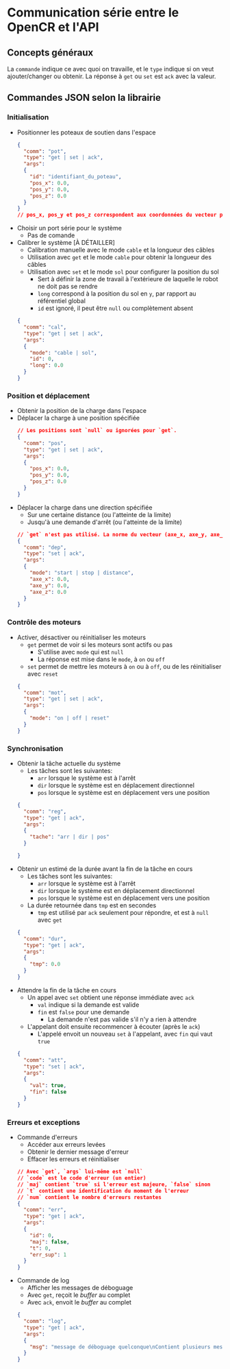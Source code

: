# Communication série entre le OpenCR et l'API

## Concepts généraux
La `commande` indique ce avec quoi on travaille, et le `type` indique si on veut ajouter/changer ou obtenir.
La réponse à `get` ou `set` est `ack` avec la valeur.

## Commandes JSON selon la librairie
### Initialisation
- Positionner les poteaux de soutien dans l'espace
  ```json
  {
    "comm": "pot",
    "type": "get | set | ack",
    "args": 
    {
      "id": "identifiant_du_poteau",
      "pos_x": 0.0,
      "pos_y": 0.0,
      "pos_z": 0.0
    }
  }
  // pos_x, pos_y et pos_z correspondent aux coordonnées du vecteur position du poteau additionné 
  ```
- Choisir un port série pour le système
  - Pas de comande
- Calibrer le système [À DÉTAILLER]
  - Calibration manuelle avec le mode `cable` et la longueur des câbles
  - Utilisation avec `get` et le mode `cable` pour obtenir la longueur des câbles
  - Utilisation avec `set` et le mode `sol` pour configurer la position du sol
    - Sert à définir la zone de travail à l'extérieure de laquelle le robot ne doit pas se rendre
    - `long` correspond à la position du sol en `y`, par rapport au référentiel global
    - `id` est ignoré, il peut être `null` ou complètement absent
  ```json
  {
    "comm": "cal",
    "type": "get | set | ack",
    "args":
    {
      "mode": "cable | sol",
      "id": 0,
      "long": 0.0
    }
  }
  ```

### Position et déplacement
- Obtenir la position de la charge dans l'espace
- Déplacer la charge à une position spécifiée
  ```json
  // Les positions sont `null` ou ignorées pour `get`.
  {
    "comm": "pos",
    "type": "get | set | ack",
    "args":
    {
      "pos_x": 0.0,
      "pos_y": 0.0,
      "pos_z": 0.0
    }
  }
  ```
- Déplacer la charge dans une direction spécifiée
  - Sur une certaine distance (ou l'atteinte de la limite)
  - Jusqu'à une demande d'arrêt (ou l'atteinte de la limite)
  ```json
  // `get` n'est pas utilisé. La norme du vecteur (axe_x, axe_y, axe_z) n'est pas considérée avec `distance`
  {
    "comm": "dep",
    "type": "set | ack",
    "args":
    {
      "mode": "start | stop | distance",
      "axe_x": 0.0,
      "axe_y": 0.0,
      "axe_z": 0.0
    }
  }
  ```

### Contrôle des moteurs
- Activer, désactiver ou réinitialiser les moteurs
  - `get` permet de voir si les moteurs sont actifs ou pas
    - S'utilise avec `mode` qui est `null`
    - La réponse est mise dans le `mode`, à `on` ou `off`
  - `set` permet de mettre les moteurs à `on` ou à `off`, ou de les réinitialiser avec `reset`
  ```json
  {
    "comm": "mot",
    "type": "get | set | ack",
    "args":
    {
      "mode": "on | off | reset"
    }
  }
  ```

### Synchronisation
- Obtenir la tâche actuelle du système
  - Les tâches sont les suivantes:
    - `arr` lorsque le système est à l'arrêt
    - `dir` lorsque le système est en déplacement directionnel
    - `pos` lorsque le système est en déplacement vers une position
  ```json
  {
    "comm": "reg",
    "type": "get | ack",
    "args":
    {
      "tache": "arr | dir | pos"
    }

  }
  ```
- Obtenir un estimé de la durée avant la fin de la tâche en cours
  - Les tâches sont les suivantes:
    - `arr` lorsque le système est à l'arrêt
    - `dir` lorsque le système est en déplacement directionnel
    - `pos` lorsque le système est en déplacement vers une position
  - La durée retournée dans `tmp` est en secondes
    - `tmp` est utilisé par `ack` seulement pour répondre, et est à `null` avec `get`
  ```json
  {
    "comm": "dur",
    "type": "get | ack",
    "args":
    {
      "tmp": 0.0
    }
  }
  ```
- Attendre la fin de la tâche en cours
  - Un appel avec `set` obtient une réponse immédiate avec `ack`
    - `val` indique si la demande est valide
    - `fin` est `false` pour une demande
      - La demande n'est pas valide s'il n'y a rien à attendre
  - L'appelant doit ensuite recommencer à écouter (après le `ack`)
    - L'appelé envoit un nouveau `set` à l'appelant, avec `fin` qui vaut `true`
  ```json
  {
    "comm": "att",
    "type": "set | ack",
    "args":
    {
      "val": true,
      "fin": false
    }
  }
  ```

### Erreurs et exceptions
- Commande d'erreurs
  - Accéder aux erreurs levées
  - Obtenir le dernier message d'erreur
  - Effacer les erreurs et réinitialiser
  ```json
  // Avec `get`, `args` lui-même est `null`
  // `code` est le code d'erreur (un entier)
  // `maj` contient `true` si l'erreur est majeure, `false` sinon
  // `t` contient une identification du moment de l'erreur
  // `num` contient le nombre d'erreurs restantes
  {
    "comm": "err",
    "type": "get | ack",
    "args":
    {
      "id": 0,
      "maj": false,
      "t": 0,
      "err_sup": 1
    }
  }
  ```
- Commande de log
  - Afficher les messages de déboguage
  - Avec `get`, reçoit le *buffer* au complet
  - Avec `ack`, envoit le *buffer* au complet
  ```json
  {
    "comm": "log",
    "type": "get | ack",
    "args":
    {
      "msg": "message de déboguage quelconque\nContient plusieurs messages",
    }
  }
  ```
